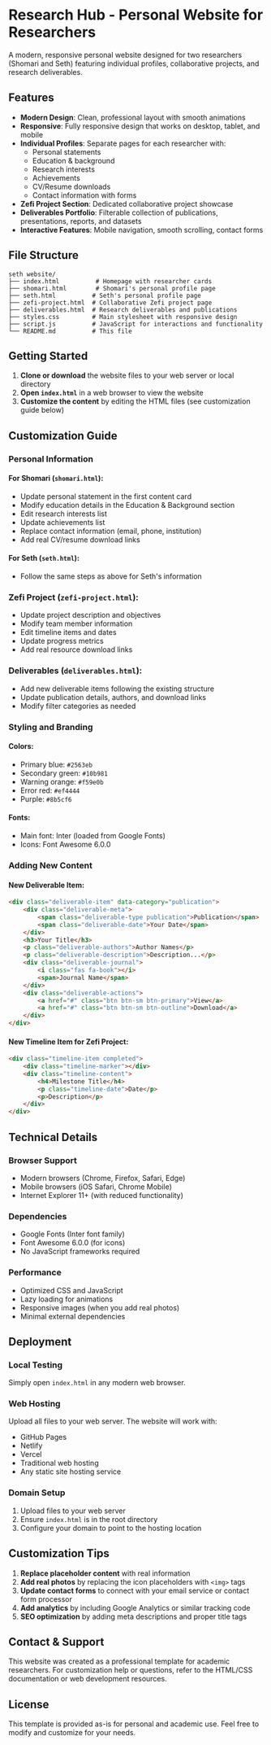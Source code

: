 # Research Hub - Personal Website for Researchers

A modern, responsive personal website designed for two researchers (Shomari and Seth) featuring individual profiles, collaborative projects, and research deliverables.

## Features

- **Modern Design**: Clean, professional layout with smooth animations
- **Responsive**: Fully responsive design that works on desktop, tablet, and mobile
- **Individual Profiles**: Separate pages for each researcher with:
  - Personal statements
  - Education & background
  - Research interests
  - Achievements
  - CV/Resume downloads
  - Contact information with forms
- **Zefi Project Section**: Dedicated collaborative project showcase
- **Deliverables Portfolio**: Filterable collection of publications, presentations, reports, and datasets
- **Interactive Features**: Mobile navigation, smooth scrolling, contact forms

## File Structure

```
seth website/
├── index.html          # Homepage with researcher cards
├── shomari.html        # Shomari's personal profile page
├── seth.html          # Seth's personal profile page
├── zefi-project.html  # Collaborative Zefi project page
├── deliverables.html  # Research deliverables and publications
├── styles.css         # Main stylesheet with responsive design
├── script.js          # JavaScript for interactions and functionality
└── README.md          # This file
```

## Getting Started

1. **Clone or download** the website files to your web server or local directory
2. **Open `index.html`** in a web browser to view the website
3. **Customize the content** by editing the HTML files (see customization guide below)

## Customization Guide

### Personal Information

#### For Shomari (`shomari.html`):
- Update personal statement in the first content card
- Modify education details in the Education & Background section
- Edit research interests list
- Update achievements list
- Replace contact information (email, phone, institution)
- Add real CV/resume download links

#### For Seth (`seth.html`):
- Follow the same steps as above for Seth's information

### Zefi Project (`zefi-project.html`):
- Update project description and objectives
- Modify team member information
- Edit timeline items and dates
- Update progress metrics
- Add real resource download links

### Deliverables (`deliverables.html`):
- Add new deliverable items following the existing structure
- Update publication details, authors, and download links
- Modify filter categories as needed

### Styling and Branding

#### Colors:
- Primary blue: `#2563eb`
- Secondary green: `#10b981`
- Warning orange: `#f59e0b`
- Error red: `#ef4444`
- Purple: `#8b5cf6`

#### Fonts:
- Main font: Inter (loaded from Google Fonts)
- Icons: Font Awesome 6.0.0

### Adding New Content

#### New Deliverable Item:
```html
<div class="deliverable-item" data-category="publication">
    <div class="deliverable-meta">
        <span class="deliverable-type publication">Publication</span>
        <span class="deliverable-date">Your Date</span>
    </div>
    <h3>Your Title</h3>
    <p class="deliverable-authors">Author Names</p>
    <p class="deliverable-description">Description...</p>
    <div class="deliverable-journal">
        <i class="fas fa-book"></i>
        <span>Journal Name</span>
    </div>
    <div class="deliverable-actions">
        <a href="#" class="btn btn-sm btn-primary">View</a>
        <a href="#" class="btn btn-sm btn-outline">Download</a>
    </div>
</div>
```

#### New Timeline Item for Zefi Project:
```html
<div class="timeline-item completed">
    <div class="timeline-marker"></div>
    <div class="timeline-content">
        <h4>Milestone Title</h4>
        <p class="timeline-date">Date</p>
        <p>Description</p>
    </div>
</div>
```

## Technical Details

### Browser Support
- Modern browsers (Chrome, Firefox, Safari, Edge)
- Mobile browsers (iOS Safari, Chrome Mobile)
- Internet Explorer 11+ (with reduced functionality)

### Dependencies
- Google Fonts (Inter font family)
- Font Awesome 6.0.0 (for icons)
- No JavaScript frameworks required

### Performance
- Optimized CSS and JavaScript
- Lazy loading for animations
- Responsive images (when you add real photos)
- Minimal external dependencies

## Deployment

### Local Testing
Simply open `index.html` in any modern web browser.

### Web Hosting
Upload all files to your web server. The website will work with:
- GitHub Pages
- Netlify
- Vercel
- Traditional web hosting
- Any static site hosting service

### Domain Setup
1. Upload files to your web server
2. Ensure `index.html` is in the root directory
3. Configure your domain to point to the hosting location

## Customization Tips

1. **Replace placeholder content** with real information
2. **Add real photos** by replacing the icon placeholders with `<img>` tags
3. **Update contact forms** to connect with your email service or contact form processor
4. **Add analytics** by including Google Analytics or similar tracking code
5. **SEO optimization** by adding meta descriptions and proper title tags

## Contact & Support

This website was created as a professional template for academic researchers. For customization help or questions, refer to the HTML/CSS documentation or web development resources.

## License

This template is provided as-is for personal and academic use. Feel free to modify and customize for your needs.
